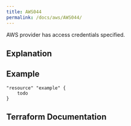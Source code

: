 ```yaml
---
title: AWS044
permalink: /docs/aws/AWS044/
---
```


AWS provider has access credentials specified.

## Explanation

## Example

```
"resource" "example" {
	todo
}
```

## Terraform Documentation
